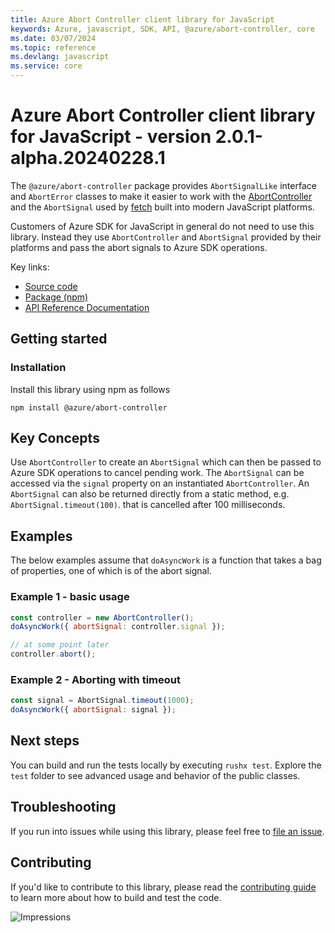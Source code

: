 ```yaml
---
title: Azure Abort Controller client library for JavaScript
keywords: Azure, javascript, SDK, API, @azure/abort-controller, core
ms.date: 03/07/2024
ms.topic: reference
ms.devlang: javascript
ms.service: core
---
```

# Azure Abort Controller client library for JavaScript - version 2.0.1-alpha.20240228.1 


The `@azure/abort-controller` package provides `AbortSignalLike` interface and
`AbortError` classes to make it easier to work with the
[AbortController](https://developer.mozilla.org/docs/Web/API/AbortController)
 and the `AbortSignal` used by
[fetch](https://developer.mozilla.org/docs/Web/API/Fetch_API) built into modern JavaScript platforms.

Customers of Azure SDK for JavaScript in general do not need to use this library. Instead they
use `AbortController` and `AbortSignal` provided by their platforms and pass the abort signals to Azure SDK operations.

Key links:

- [Source code](https://github.com/Azure/azure-sdk-for-js/tree/main/sdk/core/abort-controller)
- [Package (npm)](https://www.npmjs.com/package/@azure/abort-controller)
- [API Reference Documentation](/javascript/api/overview/azure/abort-controller-readme)

## Getting started

### Installation

Install this library using npm as follows

```
npm install @azure/abort-controller
```

## Key Concepts

Use `AbortController` to create an `AbortSignal` which can then be passed to Azure SDK operations to cancel
pending work. The `AbortSignal` can be accessed via the `signal` property on an instantiated `AbortController`.
An `AbortSignal` can also be returned directly from a static method, e.g. `AbortSignal.timeout(100)`.
that is cancelled after 100 milliseconds.

## Examples

The below examples assume that `doAsyncWork` is a function that takes a bag of properties, one of which is
of the abort signal.

### Example 1 - basic usage

```js
const controller = new AbortController();
doAsyncWork({ abortSignal: controller.signal });

// at some point later
controller.abort();
```

### Example 2 - Aborting with timeout

```js
const signal = AbortSignal.timeout(1000);
doAsyncWork({ abortSignal: signal });
```

## Next steps

You can build and run the tests locally by executing `rushx test`. Explore the `test` folder to see advanced usage and behavior of the public classes.

## Troubleshooting

If you run into issues while using this library, please feel free to [file an issue](https://github.com/Azure/azure-sdk-for-js/issues/new).

## Contributing

If you'd like to contribute to this library, please read the [contributing guide](https://github.com/Azure/azure-sdk-for-js/blob/main/CONTRIBUTING.md) to learn more about how to build and test the code.

![Impressions](https://azure-sdk-impressions.azurewebsites.net/api/impressions/azure-sdk-for-js%2Fsdk%2Fcore%2Fabort-controller%2FREADME.png)

